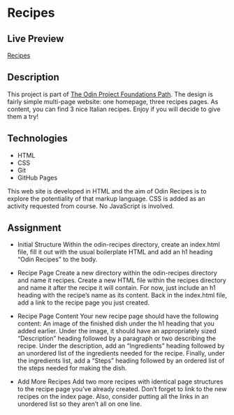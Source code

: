 # Recipes

## Live Preview

[Recipes](https://dak79.github.io/odin-recipes/)

## Description

This project is part of
[The Odin Project Foundations Path](https://www.theodinproject.com/lessons/foundations-recipes).
The design is fairly simple multi-page website: one homepage, three recipes
pages. As content, you can find 3 nice Italian recipes. Enjoy if you will decide
to give them a try!

## Technologies

- HTML
- CSS
- Git
- GitHub Pages

This web site is developed in HTML and the aim of Odin Recipes is to explore the
potentiality of that markup language. CSS is added as an activity requested from
course. No JavaScript is involved.

## Assignment

- Initial Structure Within the odin-recipes directory, create an index.html
  file, fill it out with the usual boilerplate HTML and add an h1 heading “Odin
  Recipes” to the body.

- Recipe Page Create a new directory within the odin-recipes directory and name
  it recipes. Create a new HTML file within the recipes directory and name it
  after the recipe it will contain. For now, just include an h1 heading with the
  recipe’s name as its content. Back in the index.html file, add a link to the
  recipe page you just created.

- Recipe Page Content Your new recipe page should have the following content: An
  image of the finished dish under the h1 heading that you added earlier. Under
  the image, it should have an appropriately sized “Description” heading
  followed by a paragraph or two describing the recipe. Under the description,
  add an “Ingredients” heading followed by an unordered list of the ingredients
  needed for the recipe. Finally, under the ingredients list, add a “Steps”
  heading followed by an ordered list of the steps needed for making the dish.

- Add More Recipes Add two more recipes with identical page structures to the
  recipe page you’ve already created. Don’t forget to link to the new recipes on
  the index page. Also, consider putting all the links in an unordered list so
  they aren’t all on one line.

